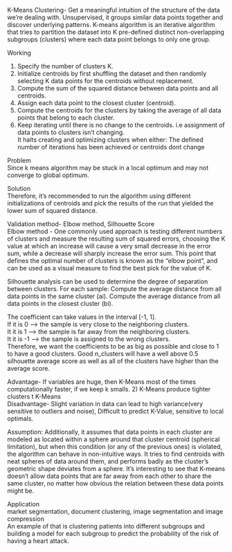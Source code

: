 K-Means Clustering- Get a meaningful intuition of the structure of the data we’re dealing with. Unsupervised, it groups similar data points together and discover underlying patterns. K-means algorithm is an iterative algorithm that tries to partition the dataset into K pre-defined distinct non-overlapping subgroups (clusters) where each data point belongs to only one group.<br>

Working<br>
1. Specify the number of clusters K.<br>
2. Initialize centroids by first shuffling the dataset and then randomly selecting K data points for the centroids without replacement.<br>
3. Compute the sum of the squared distance between data points and all centroids.<br>
4. Assign each data point to the closest cluster (centroid).<br>
5. Compute the centroids for the clusters by taking the average of all data points that belong to each cluster.<br>
6. Keep iterating until there is no change to the centroids. i.e assignment of data points to clusters isn’t changing.<br>
It halts creating and optimizing clusters when either: The defined number of iterations has been achieved or centroids dont change<br>

Problem<br>
Since k means algorithm may be stuck in a local optimum and may not converge to global optimum. <br>

Solution<br>
Therefore, it’s recommended to run the algorithm using different initializations of centroids and pick the results of the run that yielded the lower sum of squared distance.<br>

Validation method- Elbow method, Silhouette Score<br>
Elbow method - One commonly used approach is testing different numbers of clusters and measure the resulting sum of squared errors, choosing the K value at which an increase will cause a very small decrease in the error sum, while a decrease will sharply increase the error sum. This point that defines the optimal number of clusters is known as the “elbow point”, and can be used as a visual measure to find the best pick for the value of K.<br>


Silhouette analysis can be used to determine the degree of separation between clusters. For each sample: Compute the average distance from all data points in the same cluster (ai). Compute the average distance from all data points in the closest cluster (bi).<br>

The coefficient can take values in the interval [-1, 1].<br>
If it is 0 –> the sample is very close to the neighboring clusters.<br>
It it is 1 –> the sample is far away from the neighboring clusters.<br>
It it is -1 –> the sample is assigned to the wrong clusters.<br>
Therefore, we want the coefficients to be as big as possible and close to 1 to have a good clusters. Good n_clusters will have a well above 0.5 silhouette average score as well as all of the clusters have higher than the average score.<br>

Advantage- If variables are huge, then K-Means most of the times computationally faster, if we keep k smalls. 2) K-Means produce tighter clusters t K-Means <br>
Disadvantage- Slight variation in data can lead to high variance(very sensitive to outliers and noise), Difficult to predict K-Value, sensitive to local optimals.<br>

Assumption: Additionally, it assumes that data points in each cluster are modeled as located within a sphere around that cluster centroid (spherical limitation), but when this condition (or any of the previous ones) is violated, the algorithm can behave in non-intuitive ways. It tries to find centroids with neat spheres of data around them, and performs badly as the cluster’s geometric shape deviates from a sphere. It’s interesting to see that K-means doesn’t allow data points that are far away from each other to share the same cluster, no matter how obvious the relation between these data points might be.<br>

Application<br>
market segmentation, document clustering, image segmentation and image compression<br>
An example of that is clustering patients into different subgroups and building a model for each subgroup to predict the probability of the risk of having a heart attack.
